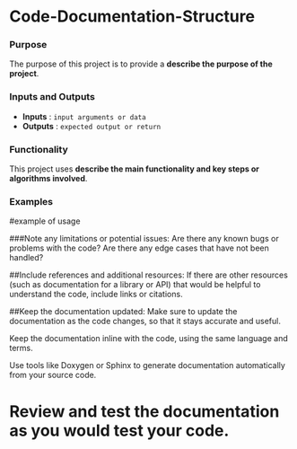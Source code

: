 # Code-Documentation-Structure

### Purpose
The purpose of this project is to provide a **describe the purpose of the project**.

### Inputs and Outputs
- **Inputs** : `input arguments or data`
- **Outputs** : `expected output or return`

### Functionality
This project uses **describe the main functionality and key steps or algorithms involved**.

### Examples
#example of usage

###Note any limitations or potential issues:
Are there any known bugs or problems with the code? Are there any edge cases that have not been handled?

##Include references and additional resources:
If there are other resources (such as documentation for a library or API) that would be helpful to understand the code, include links or citations.

##Keep the documentation updated:
Make sure to update the documentation as the code changes, so that it stays accurate and useful.

Keep the documentation inline with the code, using the same language and terms.

Use tools like Doxygen or Sphinx to generate documentation automatically from your source code.

# Review and test the documentation as you would test your code.
